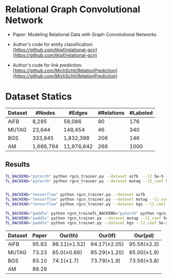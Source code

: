 # Relational Graph Convolutional Network
- Paper: Modeling Relational Data with Graph Convolutional Networks

- Author's code for entity classification: [https://github.com/tkipf/relational-gcn](https://github.com/tkipf/relational-gcn)
- Author's code for link prediction: [https://github.com/MichSchli/RelationPrediction](https://github.com/MichSchli/RelationPrediction)

# Dataset Statics
| Dataset | #Nodes    | #Edges     | #Relations | #Labeled |
| ------- | --------- | ---------- | ---------- | -------- |
| AIFB    | 8,285     | 58,086     | 90         | 176      |
| MUTAG   | 23,644    | 148,454    | 46         | 340      |
| BGS     | 333,845   | 1,832,398  | 206        | 146      |
| AM      | 1,666,764 | 11,976,642 | 266        | 1000     |

Results
-------

```bash
TL_BACKEND="pytorch" python rgcn_trainer.py --dataset aifb  --l2 5e-5
TL_BACKEND="pytorch" python rgcn_trainer.py --dataset mutag --l2_coef 5e-2


TL_BACKEND="tensorflow" python rgcn_trainer.py --dataset aifb 
TL_BACKEND="tensorflow" python rgcn_trainer.py --dataset mutag --l2_coef 5e-2
TL_BACKEND="tensorflow" python rgcn_trainer.py --dataset bgs --l2_coef 5e-2

TL_BACKEND="paddle" python rgcn_traineTL_BACKEND="pytorch" python rgcn_trainer.py --dataset bgs --lr 0.0001 --l2_coef 5e-2r.py --dataset aifb 
TL_BACKEND="paddle" python rgcn_trainer.py --dataset mutag --l2_coef 5e-2
TL_BACKEND="paddle" python rgcn_trainer.py --dataset bgs --l2_coef 5e-2
```

| Dataset | Paper | Our(th)      | Our(tf)      | Our(pd)     |
|---------|-------|--------------|--------------|-------------|
| AIFB    | 95.83 | 96.11(±1.52) | 94.17(±2.05) | 95.56(±2.3) |
| MUTAG   | 73.23 | 85.0(±0.66)  | 85.29(±1.20) | 85.00(±1.9) |
| BGS     | 83.10 | 74.1(±1.7)   | 73.79(±1.9)  | 73.56(±3.8) |
| AM      | 89.29 |              |              |             |